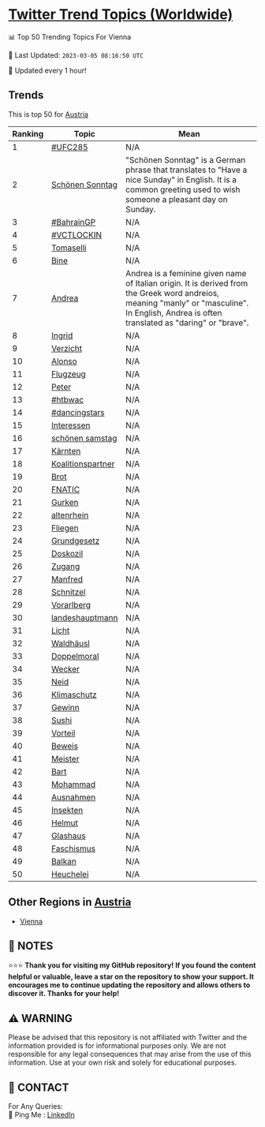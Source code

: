 [Twitter Trend Topics (Worldwide)](https://github.com/ErcinDedeoglu/Twitter-Trend-Topics)
==========


📊 Top 50 Trending Topics For Vienna

📆 Last Updated: `2023-03-05 08:16:50 UTC`

🔧 Updated every 1 hour!


## Trends

This is top 50 for [Austria](</Austria>)

| Ranking | Topic | Mean |
| ------- | ------------ | ------------ |
| 1 | [#UFC285](http://twitter.com/search?q=%23UFC285) | N/A |
| 2 | [Schönen Sonntag](http://twitter.com/search?q=Sch%c3%b6nen+Sonntag) | "Schönen Sonntag" is a German phrase that translates to "Have a nice Sunday" in English. It is a common greeting used to wish someone a pleasant day on Sunday. |
| 3 | [#BahrainGP](http://twitter.com/search?q=%23BahrainGP) | N/A |
| 4 | [#VCTLOCKIN](http://twitter.com/search?q=%23VCTLOCKIN) | N/A |
| 5 | [Tomaselli](http://twitter.com/search?q=Tomaselli) | N/A |
| 6 | [Bine](http://twitter.com/search?q=Bine) | N/A |
| 7 | [Andrea](http://twitter.com/search?q=Andrea) | Andrea is a feminine given name of Italian origin. It is derived from the Greek word andreios, meaning "manly" or "masculine". In English, Andrea is often translated as "daring" or "brave". |
| 8 | [Ingrid](http://twitter.com/search?q=Ingrid) | N/A |
| 9 | [Verzicht](http://twitter.com/search?q=Verzicht) | N/A |
| 10 | [Alonso](http://twitter.com/search?q=Alonso) | N/A |
| 11 | [Flugzeug](http://twitter.com/search?q=Flugzeug) | N/A |
| 12 | [Peter](http://twitter.com/search?q=Peter) | N/A |
| 13 | [#htbwac](http://twitter.com/search?q=%23htbwac) | N/A |
| 14 | [#dancingstars](http://twitter.com/search?q=%23dancingstars) | N/A |
| 15 | [Interessen](http://twitter.com/search?q=Interessen) | N/A |
| 16 | [schönen samstag](http://twitter.com/search?q=sch%c3%b6nen+samstag) | N/A |
| 17 | [Kärnten](http://twitter.com/search?q=K%c3%a4rnten) | N/A |
| 18 | [Koalitionspartner](http://twitter.com/search?q=Koalitionspartner) | N/A |
| 19 | [Brot](http://twitter.com/search?q=Brot) | N/A |
| 20 | [FNATIC](http://twitter.com/search?q=FNATIC) | N/A |
| 21 | [Gurken](http://twitter.com/search?q=Gurken) | N/A |
| 22 | [altenrhein](http://twitter.com/search?q=altenrhein) | N/A |
| 23 | [Fliegen](http://twitter.com/search?q=Fliegen) | N/A |
| 24 | [Grundgesetz](http://twitter.com/search?q=Grundgesetz) | N/A |
| 25 | [Doskozil](http://twitter.com/search?q=Doskozil) | N/A |
| 26 | [Zugang](http://twitter.com/search?q=Zugang) | N/A |
| 27 | [Manfred](http://twitter.com/search?q=Manfred) | N/A |
| 28 | [Schnitzel](http://twitter.com/search?q=Schnitzel) | N/A |
| 29 | [Vorarlberg](http://twitter.com/search?q=Vorarlberg) | N/A |
| 30 | [landeshauptmann](http://twitter.com/search?q=landeshauptmann) | N/A |
| 31 | [Licht](http://twitter.com/search?q=Licht) | N/A |
| 32 | [Waldhäusl](http://twitter.com/search?q=Waldh%c3%a4usl) | N/A |
| 33 | [Doppelmoral](http://twitter.com/search?q=Doppelmoral) | N/A |
| 34 | [Wecker](http://twitter.com/search?q=Wecker) | N/A |
| 35 | [Neid](http://twitter.com/search?q=Neid) | N/A |
| 36 | [Klimaschutz](http://twitter.com/search?q=Klimaschutz) | N/A |
| 37 | [Gewinn](http://twitter.com/search?q=Gewinn) | N/A |
| 38 | [Sushi](http://twitter.com/search?q=Sushi) | N/A |
| 39 | [Vorteil](http://twitter.com/search?q=Vorteil) | N/A |
| 40 | [Beweis](http://twitter.com/search?q=Beweis) | N/A |
| 41 | [Meister](http://twitter.com/search?q=Meister) | N/A |
| 42 | [Bart](http://twitter.com/search?q=Bart) | N/A |
| 43 | [Mohammad](http://twitter.com/search?q=Mohammad) | N/A |
| 44 | [Ausnahmen](http://twitter.com/search?q=Ausnahmen) | N/A |
| 45 | [Insekten](http://twitter.com/search?q=Insekten) | N/A |
| 46 | [Helmut](http://twitter.com/search?q=Helmut) | N/A |
| 47 | [Glashaus](http://twitter.com/search?q=Glashaus) | N/A |
| 48 | [Faschismus](http://twitter.com/search?q=Faschismus) | N/A |
| 49 | [Balkan](http://twitter.com/search?q=Balkan) | N/A |
| 50 | [Heuchelei](http://twitter.com/search?q=Heuchelei) | N/A |



## Other Regions in [Austria](</Austria>)

* [Vienna](</Austria/Vienna.md>)



## 📝 NOTES

⭐⭐⭐ **Thank you for visiting my GitHub repository! If you found the content helpful or valuable, leave a star on the repository to show your support. It encourages me to continue updating the repository and allows others to discover it. Thanks for your help!**


## ⚠️ WARNING

Please be advised that this repository is not affiliated with Twitter and the information provided is for informational purposes only. We are not responsible for any legal consequences that may arise from the use of this information. Use at your own risk and solely for educational purposes.


## 📨 CONTACT

 For Any Queries:  
            🏓 Ping Me : [LinkedIn](https://www.linkedin.com/in/ercindedeoglu/)
